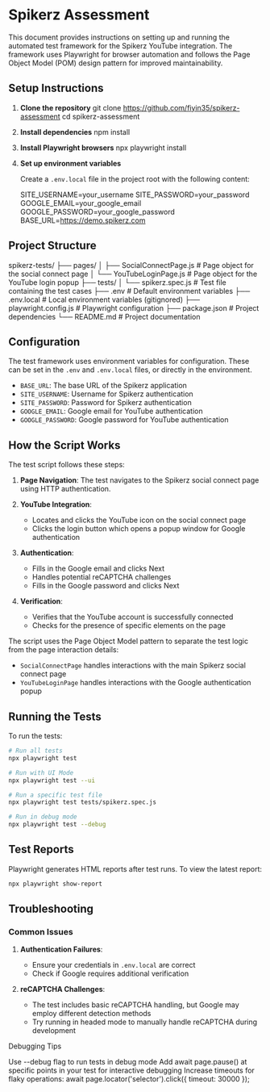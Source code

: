 # Spikerz Assessment 

This document provides instructions on setting up and running the automated test framework for the Spikerz YouTube integration. 
The framework uses Playwright for browser automation and follows the Page Object Model (POM) design pattern for improved maintainability.


## Setup Instructions

1. **Clone the repository**
   git clone https://github.com/fiyin35/spikerz-assessment
   cd spikerz-assessment
   

2. **Install dependencies**
   npm install


3. **Install Playwright browsers**
   npx playwright install
   

4. **Set up environment variables**
   
   Create a `.env.local` file in the project root with the following content:

   SITE_USERNAME=your_username
   SITE_PASSWORD=your_password
   GOOGLE_EMAIL=your_google_email
   GOOGLE_PASSWORD=your_google_password
   BASE_URL=https://demo.spikerz.com

## Project Structure

spikerz-tests/
├── pages/
│   ├── SocialConnectPage.js   # Page object for the social connect page
│   └── YouTubeLoginPage.js    # Page object for the YouTube login popup
├── tests/
│   └── spikerz.spec.js        # Test file containing the test cases
├── .env                       # Default environment variables
├── .env.local                 # Local environment variables (gitignored)
├── playwright.config.js       # Playwright configuration
├── package.json               # Project dependencies
└── README.md                  # Project documentation


## Configuration

The test framework uses environment variables for configuration. These can be set in the `.env` and `.env.local` files, or directly in the environment.

- `BASE_URL`: The base URL of the Spikerz application
- `SITE_USERNAME`: Username for Spikerz authentication
- `SITE_PASSWORD`: Password for Spikerz authentication
- `GOOGLE_EMAIL`: Google email for YouTube authentication
- `GOOGLE_PASSWORD`: Google password for YouTube authentication

## How the Script Works

The test script follows these steps:

1. **Page Navigation**: The test navigates to the Spikerz social connect page using HTTP authentication.

2. **YouTube Integration**:
   - Locates and clicks the YouTube icon on the social connect page
   - Clicks the login button which opens a popup window for Google authentication

3. **Authentication**:
   - Fills in the Google email and clicks Next
   - Handles potential reCAPTCHA challenges
   - Fills in the Google password and clicks Next

4. **Verification**:
   - Verifies that the YouTube account is successfully connected
   - Checks for the presence of specific elements on the page

The script uses the Page Object Model pattern to separate the test logic from the page interaction details:

- `SocialConnectPage` handles interactions with the main Spikerz social connect page
- `YouTubeLoginPage` handles interactions with the Google authentication popup

## Running the Tests

To run the tests:

```bash
# Run all tests
npx playwright test

# Run with UI Mode
npx playwright test --ui

# Run a specific test file
npx playwright test tests/spikerz.spec.js

# Run in debug mode
npx playwright test --debug
```

## Test Reports

Playwright generates HTML reports after test runs. To view the latest report:

```bash
npx playwright show-report
```

## Troubleshooting

### Common Issues

1. **Authentication Failures**:
   - Ensure your credentials in `.env.local` are correct
   - Check if Google requires additional verification

2. **reCAPTCHA Challenges**:
   - The test includes basic reCAPTCHA handling, but Google may employ different detection methods
   - Try running in headed mode to manually handle reCAPTCHA during development

Debugging Tips

Use --debug flag to run tests in debug mode
Add await page.pause() at specific points in your test for interactive debugging
Increase timeouts for flaky operations:
await page.locator('selector').click({ timeout: 30000 });
